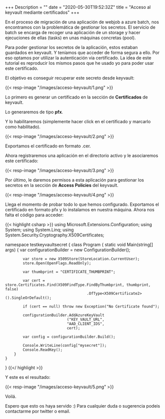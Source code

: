 +++
Description = ""
date = "2020-05-30T19:52:32Z"
title = "Acceso al keyvault mediante certificados"
+++

En el proceso de migración de una aplicación de webjob a azure batch, nos encontramos con la problemática de gestionar los secretos. El servicio de batch se encarga de recoger una aplicación de un storage y hacer ejecuciones de ellas (tasks) en unas máquinas concretas (pool).

Para poder gestionar los secretos de la aplicación, estos estaban guardados en keyvault. Y teníamos que acceder de forma segura a ello. Por eso optamos por utilizar la autenticación via certificado. La idea de este tutorial es reproducir los mismos pasos que he usado yo para poder usar este certificado.

El objetivo es conseguir recuperar este secreto desde keyvault:

{{< resp-image "/images/acceso-keyvault/1.png" >}}

Lo primero es generar un certificado en la sección de **Certificados** de keyvault.

Lo generaremos de tipo **pfx**.

Y lo habilitaremos (simplemente hacer click en el certificado y marcarlo como habilitado).

{{< resp-image "/images/acceso-keyvault/2.png" >}}

Exportamos el certificado en formato .cer.

Ahora registraremos una aplicación en el directorio activo y le asociaremos este certificado:

{{< resp-image "/images/acceso-keyvault/3.png" >}}

Por último, le daremos permisos a esta aplicación para gestionar los secretos en la sección de **Access Policies** del keyvault.

{{< resp-image "/images/acceso-keyvault/4.png" >}}

Llega el momento de probar todo lo que hemos configurado. Exportamos el certificado en formato pfx y lo instalamos en nuestra máquina.
Ahora nos falta el código para acceder:

{{< highlight csharp >}}
using Microsoft.Extensions.Configuration;
using System;
using System.Linq;
using System.Security.Cryptography.X509Certificates;

namespace testkeyvaultsecret
{
    class Program
    {
        static void Main(string[] args)
        {
            var configurationBuilder = new ConfigurationBuilder();

            var store = new X509Store(StoreLocation.CurrentUser);
            store.Open(OpenFlags.ReadOnly);

            var thumbprint = "CERTIFICATE_THUMBPRINT";

            var cert = store.Certificates.Find(X509FindType.FindByThumbprint, thumbprint, false)
                                         .OfType<X509Certificate2>().SingleOrDefault();

            if (cert == null) throw new Exception("No Certificate found");

            configurationBuilder.AddAzureKeyVault
                                ("KEY_VAULT_URL",
                                "AAD_CLIENT_IDS",
                                cert);

            var config = configurationBuilder.Build();

            Console.WriteLine(config["mysecret"]);
            Console.ReadKey();
        }
    }
}
{{</ highlight >}}

Y este es el resultado:

{{< resp-image "/images/acceso-keyvault/5.png" >}}

Voilá.

Espero que esto os haya servido :) Para cualquier duda o sugerencia podeis contactarme por twitter o email.
